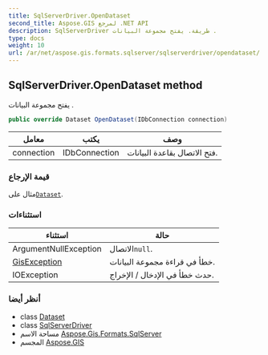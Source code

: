 ```yaml
---
title: SqlServerDriver.OpenDataset
second_title: Aspose.GIS لمرجع .NET API
description: SqlServerDriver طريقة. يفتح مجموعة البيانات .
type: docs
weight: 10
url: /ar/net/aspose.gis.formats.sqlserver/sqlserverdriver/opendataset/
---
```

## SqlServerDriver.OpenDataset method

يفتح مجموعة البيانات .

```csharp
public override Dataset OpenDataset(IDbConnection connection)
```

| معامل | يكتب | وصف |
| --- | --- | --- |
| connection | IDbConnection | فتح الاتصال بقاعدة البيانات. |

### قيمة الإرجاع

مثال على[`Dataset`](../../../aspose.gis/dataset/).

### استثناءات

| استثناء | حالة |
| --- | --- |
| ArgumentNullException | الاتصال`null`. |
| [GisException](../../../aspose.gis/gisexception/) | خطأ في قراءة مجموعة البيانات. |
| IOException | حدث خطأ في الإدخال / الإخراج. |

### أنظر أيضا

* class [Dataset](../../../aspose.gis/dataset/)
* class [SqlServerDriver](../)
* مساحة الاسم [Aspose.Gis.Formats.SqlServer](../../sqlserverdriver/)
* المجسم [Aspose.GIS](../../../)


